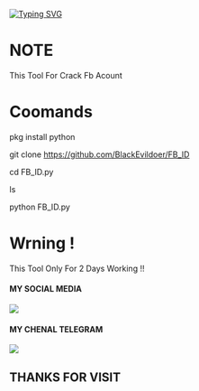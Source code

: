 [![Typing SVG](https://readme-typing-svg.herokuapp.com?color=F70000&lines=WELCOME+MY+GITHUB)](https://git.io/typing-svg)



# NOTE
  This Tool For Crack Fb Acount

# Coomands

  pkg install python

  git clone https://github.com/BlackEvildoer/FB_ID

  cd FB_ID.py
   
  ls

  python FB_ID.py

# Wrning ! 
  This Tool Only For 2 Days Working !!

#### MY SOCIAL MEDIA
 
[![](https://img.shields.io/badge/Telegram-black?logo=Telegram&logoColor=red&labelColor=black)](https://t.me/B_1_2_4) <br>

#### MY CHENAL TELEGRAM

[![](https://img.shields.io/badge/Telegram-black?logo=Telegram&logoColor=red&labelColor=black)](https://t.me/BESTxHACKER) <br>
 
<h2> THANKS FOR VISIT  <h2\>

